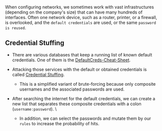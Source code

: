 When configuring networks, we sometimes work with vast infrastructures (depending on the company's size) that can have many hundreds of interfaces. Often one network device, such as a router, printer, or a firewall, is overlooked, and the `default credentials` are used, or the same `password is reused`.
## Credential Stuffing
* There are various databases that keep a running list of known default credentials. One of them is the [DefaultCreds-Cheat-Sheet](https://github.com/ihebski/DefaultCreds-cheat-sheet).
* Attacking those services with the default or obtained credentials is called [Credential Stuffing](https://owasp.org/www-community/attacks/Credential_stuffing).
	* This is a simplified variant of brute-forcing because only composite usernames and the associated passwords are used.

* After searching the internet for the default credentials, we can create a new list that separates these composite credentials with a colon (`username:password`). \
	* In addition, we can select the passwords and mutate them by our `rules` to increase the probability of hits.